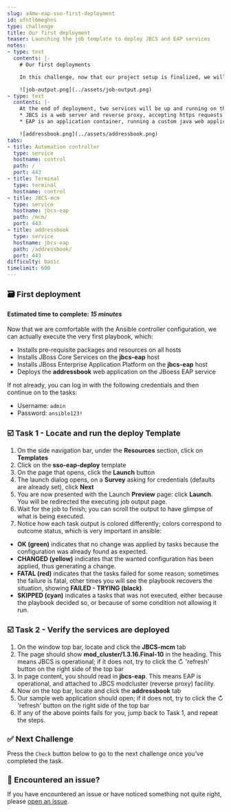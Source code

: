 ```yaml
---
slug: a4mw-eap-sso-first-deployment
id: ufntl6meghns
type: challenge
title: Our first deployment
teaser: Launching the job template to deploy JBCS and EAP services
notes:
- type: text
  contents: |-
    # Our first deployments

    In this challenge, now that our project setup is finalized, we will start our first deployment.

    ![job-output.png](../assets/job-output.png)
- type: text
  contents: |-
    At the end of deployment, two services will be up and running on the `jbcs-eap` node:
    * JBCS is a web server and reverse proxy, accepting https requests and proxying down to EAP
    * EAP is an application container, running a custom java web application called *addressbook*

    ![addressbook.png](../assets/addressbook.png)
tabs:
- title: Automation controller
  type: service
  hostname: control
  path: /
  port: 443
- title: Terminal
  type: terminal
  hostname: control
- title: JBCS-mcm
  type: service
  hostname: jbcs-eap
  path: /mcm/
  port: 443
- title: addressbook
  type: service
  hostname: jbcs-eap
  path: /addressbook/
  port: 443
difficulty: basic
timelimit: 600
---
```

🗃️ First deployment
===
#### Estimated time to complete: *15 minutes*<p>

Now that we are comfortable with the Ansible controller configuration, we can actually execute the very first playbook, which:

* Installs pre-requisite packages and resources on all hosts
* Installs JBoss Core Services on the **jbcs-eap** host
* Installs JBoss Enterprise Application Platform on the **jbcs-eap** host
* Deploys the **addressbook** web application on the JBoess EAP service

If not already, you can log in with the following credentials and then continue on to the tasks:

* Username: `admin`
* Password: `ansible123!`

☑️ Task 1 - Locate and run the deploy Template
===

1. On the side navigation bar, under the **Resources** section, click on **Templates**
2. Click on the **sso-eap-deploy** template
3. On the page that opens, click the **Launch** button
4. The launch dialog opens, on a **Survey** asking for credentials (defaults are already set), click **Next**
5. You are now presented with the Launch **Preview** page: click **Launch**. You will be redirected the executing job output page.
6. Wait for the job to finish; you can scroll the output to have glimpse of what is being executed.
7. Notice how each task output is colored differently; colors correspond to outcome status, which is very important in ansible:
 * **OK (green)** indicates that no change was applied by tasks because the configuration was already found as expected.
 * **CHANGED (yellow)** indicates that the wanted configuration has been applied, thus generating a change.
 * **FATAL (red)** indicates that the tasks failed for some reason; sometimes the failure is fatal, other times you will see the playbook recovers the situation, showing **FAILED - TRYING (black)**.
 * **SKIPPED (cyan)** indicates a tasks that was not executed, either because the playbook decided so, or because of some condition not allowing it run.


☑️ Task 2 - Verify the services are deployed
===

1. On the window top bar, locate and click the **JBCS-mcm** tab
2. The page should show **mod_cluster/1.3.16.Final-10** in the heading. This means JBCS is operational; if it does not, try to click the ↻ 'refresh' button on the right side of the top bar
3. In page content, you should read in **jbcs-eap**. This means EAP is operational, and attached to JBCS modcluster (reverse proxy) facility.
4. Now on the top bar, locate and click the **addressbook** tab
5. Our sample web application should open; if it does not, try to click the ↻ 'refresh' button on the right side of the top bar
6. If any of the above points fails for you, jump back to Task 1, and repeat the steps.


✅ Next Challenge
===
Press the `Check` button below to go to the next challenge once you’ve completed the task.


🐛 Encountered an issue?
====

If you have encountered an issue or have noticed something not quite right, please [open an issue](https://github.com/ansible-middleware/instruqt/issues/new?labels=a4mw-eap-sso&title=Issue+with+Deploy+Red+Hat+Single+Sign-On+with+Ansible+for+Middleware+collections+slug+ID:+a4mw-eap-sso-first-deployment&assignees=guidograzioli).

<style type="text/css" rel="stylesheet">
  .lightbox {
    display: none;
    position: fixed;
    justify-content: center;
    align-items: center;
    z-index: 999;
    top: 0;
    left: 0;
    right: 0;
    bottom: 0;
    padding: 1rem;
    background: rgba(0, 0, 0, 0.8);
    margin-left: auto;
    margin-right: auto;
    margin-top: auto;
    margin-bottom: auto;
  }
  .lightbox:target {
    display: flex;
  }
  .lightbox img {
    /* max-height: 100% */
    max-width: 60%;
    max-height: 60%;
  }
  img {
    display: block;
    margin-left: auto;
    margin-right: auto;
  }
  h1 {
    font-size: 18px;
  }
    h2 {
    font-size: 16px;
    font-weight: 600
  }
    h3 {
    font-size: 14px;
    font-weight: 600
  }
  p span {
    font-size: 14px;
  }
  ul li span {
    font-size: 14px
  }
</style>
